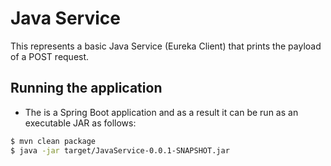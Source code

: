 # Java Service

This represents a basic Java Service (Eureka Client) that prints the payload of a POST request. 

## Running the application

 - The is a Spring Boot application and as a result it can be run as an executable JAR as follows: 

```sh
$ mvn clean package
$ java -jar target/JavaService-0.0.1-SNAPSHOT.jar 
```
